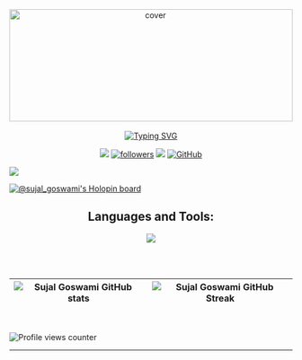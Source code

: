 <div align="center">
<img width="100%" height = "200px" src="https://media.giphy.com/media/RbDKaczqWovIugyJmW/giphy.gif" alt="cover" />
</div>

<br/>  

<div align="center">
<a href="https://git.io/typing-svg"><img src="https://readme-typing-svg.herokuapp.com?font=Fira+Code&size=22&pause=1000&center=true&width=435&lines=Hey+%F0%9F%91%8B%2C+I'm+Sujal+Goswami!" alt="Typing SVG" /></a>
</div>

<p align="center">
<a href="https://www.instagram.com/sujal_goswami02/"><img src="https://img.shields.io/badge/instagram-%23E4405F.svg?&style=for-the-badge&logo=instagram&logoColor=white"></a>
<a href="https://twitter.com/sujalgoswami30"><img alt="followers" title="Follow me on Twitter" src="https://img.shields.io/badge/Twitter-1DA1F2?style=for-the-badge&logo=twitter&logoColor=white"/></a>
<a href="https://www.linkedin.com/in/sujal-goswami/"><img src="https://img.shields.io/badge/linkedin-%230077B5.svg?&style=for-the-badge&logo=linkedin&logoColor=white"></a>
<a href="https://github.com/sujal-goswami"><img src="https://img.shields.io/badge/github-%23121011.svg?style=for-the-badge&amp;logo=github&amp;logoColor=white" alt="GitHub"></a>

<a href="https://github.com/404"><img src="https://user-images.githubusercontent.com/73097560/115834477-dbab4500-a447-11eb-908a-139a6edaec5c.gif"></a>

[![@sujal_goswami's Holopin board](https://holopin.me/sujal_goswami)](https://holopin.io/@sujal_goswami)

<h2 align="center">Languages and Tools:</h2>

<p align="center">  
<a href="https://skillicons.dev"><img src="https://skillicons.dev/icons?i=java,c,cpp,git,py,kotlin,androidstudio,git,github,linux,mysql,atom,bash,eclipse,gatsby,idea,powershell,regex,stackoverflow,vscode,md,svg&perline=11" /></a>
</p>
<br/>
<br/>  


| ![Sujal Goswami GitHub stats](https://github-readme-stats.vercel.app/api?username=sujal-goswami&show_icons=true&theme=ayu-mirage&count_private=true) | ![Sujal Goswami GitHub Streak](https://github-readme-streak-stats.herokuapp.com/?user=sujal-goswami&theme=ayu-mirage) |
| :---: | :---: |

<br/>  


![Profile views counter](https://komarev.com/ghpvc/?username=sujal-goswami&&style=flat-square)  


----
